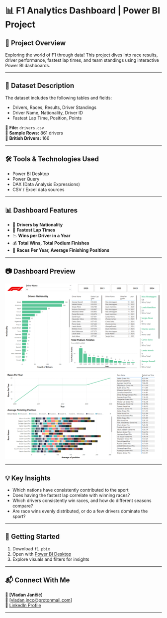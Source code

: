 # 📊 F1 Analytics Dashboard | Power BI Project

## 📝 Project Overview
Exploring the world of F1 through data! This project dives into race results, driver performance, fastest lap times, and team standings using interactive Power BI dashboards. 

---

## 📂 Dataset Description
The dataset includes the following tables and fields:
- Drivers, Races, Results, Driver Standings
- Driver Name, Nationality, Driver ID
- Fastest Lap Time, Position, Points

📁 **File:** `drivers.csv`  
📄 **Sample Rows:** 861 drivers  
📌 **British Drivers:** 166

---

## 🛠 Tools & Technologies Used
- Power BI Desktop
- Power Query
- DAX (Data Analysis Expressions)
- CSV / Excel data sources

---

## 📊 Dashboard Features
- 🚻 **Drivers by Nationality**
- 💼 **Fastest Lap Times**
- 📉 **Wins per Driver in a Year**
- 💰 **Total Wins, Total Podium Finishes**
- 🧠 **Races Per Year, Average Finishing Positions**

---

## 📷 Dashboard Preview

![F1 Analytics Dashboard](Images/dashboard_front.gif)
![F1 Analytics Dashboard](Images/dashboard_back.gif)

---

## 💡 Key Insights
- Which nations have consistently contributed to the sport
- Does having the fastest lap correlate with winning races?
- Which drivers consistently win races, and how do different seasons compare?
- Are race wins evenly distributed, or do a few drivers dominate the sport?

---

## 🚀 Getting Started
1. Download `f1.pbix`
2. Open with [Power BI Desktop](https://powerbi.microsoft.com/en-us/desktop/)
3. Explore visuals and filters for insights

---

## 📬 Connect With Me
👤 **[Vladan Jančić]**  
📧 [vladan.jncc@protonmail.com]  
🔗 [LinkedIn Profile](https://www.linkedin.com/in/vladan-jančić-data/)

---
